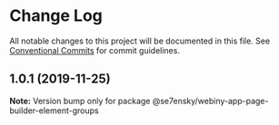 # Change Log

All notable changes to this project will be documented in this file.
See [Conventional Commits](https://conventionalcommits.org) for commit guidelines.

## 1.0.1 (2019-11-25)

**Note:** Version bump only for package @se7ensky/webiny-app-page-builder-element-groups
